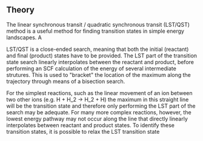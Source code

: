 ## Theory
The linear synchronous transit / quadratic synchronous transit (LST/QST) method is a useful method for finding transition states in simple energy landscapes. A 

LST/QST is a close-ended search, meaning that both the initial (reactant) and final (product) states have to be provided. The LST part of the transition state search linearly interpolates  between
the reactant and product, before performing an SCF calculation of the energy of several intermediate strutures. This is used to "bracket" the location of the maximum along the trajectory through means of a bisection search.

For the simplest reactions, such as the linear movement of an ion between two other ions (e.g. H + H_2 -> H_2 + H) the maximum in this straight line will be the transition state and therefore only performing the LST part of the search may be adequate. For many more complex reactions, however, the lowest energy pathway may not occur along the line that directly linearly interpolates between reactant and product states. To identify these transition states, it is possible to relax the LST transition state 
